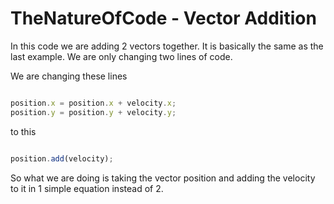 # TheNatureOfCode - Vector Addition

In this code we are adding 2 vectors together. It is basically the same as the last example. We are only changing two lines of code. 

We are changing these lines

```js

position.x = position.x + velocity.x; 
position.y = position.y + velocity.y;

```

to this

```js

position.add(velocity);

```

So what we are doing is taking the vector position and adding the velocity to it in 1 simple equation instead of 2.